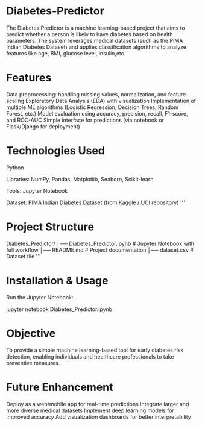 # Diabetes-Predictor
The Diabetes Predictor is a machine learning-based project that aims to predict whether a person is likely to have diabetes based on health parameters. The system leverages medical datasets (such as the PIMA Indian Diabetes Dataset) and applies classification algorithms to analyze features like age, BMI, glucose level, insulin,etc.

# Features
Data preprocessing: handling missing values, normalization, and feature scaling
Exploratory Data Analysis (EDA) with visualization
Implementation of multiple ML algorithms (Logistic Regression, Decision Trees, Random Forest, etc.)
Model evaluation using accuracy, precision, recall, F1-score, and ROC-AUC
Simple interface for predictions (via notebook or Flask/Django for deployment)

# Technologies Used

Python

Libraries: NumPy, Pandas, Matplotlib, Seaborn, Scikit-learn

Tools: Jupyter Notebook

Dataset: PIMA Indian Diabetes Dataset (from Kaggle / UCI repository)
'''
# Project Structure
Diabetes_Predictor/
│── Diabetes_Predictor.ipynb   # Jupyter Notebook with full workflow
│── README.md                  # Project documentation
│── dataset.csv                # Dataset file 
'''

# Installation & Usage
Run the Jupyter Notebook:

jupyter notebook Diabetes_Predictor.ipynb

# Objective
To provide a simple machine learning-based tool for early diabetes risk detection, enabling individuals and healthcare professionals to take preventive measures.

# Future Enhancement
Deploy as a web/mobile app for real-time predictions
Integrate larger and more diverse medical datasets
Implement deep learning models for improved accuracy
Add visualization dashboards for better interpretability
